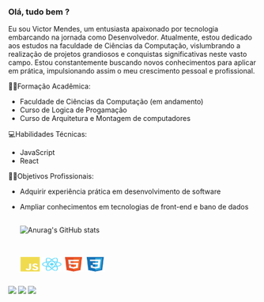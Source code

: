 ### Olá, tudo bem ?

Eu sou Victor Mendes, um entusiasta apaixonado por tecnologia embarcando na jornada como Desenvolvedor. Atualmente, estou dedicado aos estudos na faculdade de Ciências da Computação, vislumbrando a realização de projetos grandiosos e conquistas significativas neste vasto campo. Estou constantemente buscando novos conhecimentos para aplicar em prática, impulsionando assim o meu crescimento pessoal e profissional.

👨‍🎓Formação Acadêmica:

- Faculdade de Ciências da Computação (em andamento)
- Curso de Logica de Progamação
- Curso de Arquitetura e Montagem de computadores

💻Habilidades Técnicas:

- JavaScript
- React

🧑‍💻Objetivos Profissionais:

- Adquirir experiência prática em desenvolvimento de software
- Ampliar conhecimentos em tecnologias de front-end e bano de dados

  ##
  ![Anurag's GitHub stats](https://github-readme-stats.vercel.app/api?username=VictorrMendes&theme=aura&show_icons=true)
  ##
  <div style="display: inline_block"><br>
  <img align="center" alt="Rafa-Js" height="30" width="40" src="https://raw.githubusercontent.com/devicons/devicon/master/icons/javascript/javascript-plain.svg">
  <img align="center" alt="Rafa-React" height="30" width="40" src="https://raw.githubusercontent.com/devicons/devicon/master/icons/react/react-original.svg">
  <img align="center" alt="Rafa-HTML" height="30" width="40" src="https://raw.githubusercontent.com/devicons/devicon/master/icons/html5/html5-original.svg">
  <img align="center" alt="Rafa-CSS" height="30" width="40" src="https://raw.githubusercontent.com/devicons/devicon/master/icons/css3/css3-original.svg">
</div>
  
  ##
 
<div> 
  <a href="https://instagram.com/victor_mendes_of" target="_blank"><img src="https://img.shields.io/badge/-Instagram-%23E4405F?style=for-the-badge&logo=instagram&logoColor=white" target="_blank"></a>
  <a href = "mailto:victo.mendes.souza@gmail.com"><img src="https://img.shields.io/badge/-Gmail-%23333?style=for-the-badge&logo=gmail&logoColor=white" target="_blank"></a>
  <a href="www.linkedin.com/in/victor-mendes-de-souza-728270234" target="_blank"><img src="https://img.shields.io/badge/-LinkedIn-%230077B5?style=for-the-badge&logo=linkedin&logoColor=white" target="_blank"></a> 
  
  
</div>
